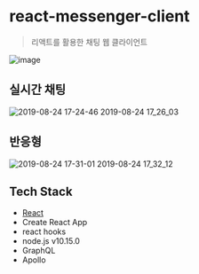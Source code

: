 # react-messenger-client

> 리액트를 활용한 채팅 웹 클라이언트

![image](https://user-images.githubusercontent.com/42956032/63634495-2cc2ce80-c692-11e9-9f18-bf62e2e215cf.png)

## 실시간 채팅

![2019-08-24 17-24-46 2019-08-24 17_26_03](https://user-images.githubusercontent.com/42956032/63634650-6bf21f00-c694-11e9-91a9-55cb46da477a.gif)

## 반응형

![2019-08-24 17-31-01 2019-08-24 17_32_12](https://user-images.githubusercontent.com/42956032/63634706-271ab800-c695-11e9-81e0-29d268b9967d.gif)

## Tech Stack

- [React](https://github.com/facebook/react)
- Create React App
- react hooks
- node.js v10.15.0
- GraphQL
- Apollo
